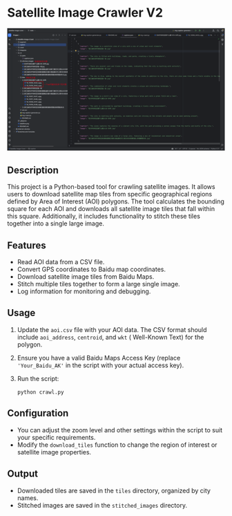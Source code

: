 # Satellite Image Crawler V2
![img.png](img.png)

## Description

This project is a Python-based tool for crawling satellite images. It allows users to download satellite map tiles from
specific geographical regions defined by Area of Interest (AOI) polygons. The tool calculates the bounding square for
each AOI and downloads all satellite image tiles that fall within this square. Additionally, it includes functionality
to stitch these tiles together into a single large image.

## Features

- Read AOI data from a CSV file.
- Convert GPS coordinates to Baidu map coordinates.
- Download satellite image tiles from Baidu Maps.
- Stitch multiple tiles together to form a large single image.
- Log information for monitoring and debugging.

## Usage

1. Update the `aoi.csv` file with your AOI data. The CSV format should include `aoi_address`, `centroid`, and `wkt` (
   Well-Known Text) for the polygon.

2. Ensure you have a valid Baidu Maps Access Key (replace `'Your_Baidu_AK'` in the script with your actual access key).

3. Run the script:
   ```
   python crawl.py
   ```

## Configuration

- You can adjust the zoom level and other settings within the script to suit your specific requirements.
- Modify the `download_tiles` function to change the region of interest or satellite image properties.

## Output

- Downloaded tiles are saved in the `tiles` directory, organized by city names.
- Stitched images are saved in the `stitched_images` directory.